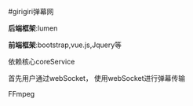 #girigiri弹幕网




__后端框架__:lumen

__前端框架__:bootstrap,vue.js,Jquery等


依赖核心coreService



首先用户通过webSocket，
使用webSocket进行弹幕传输

FFmpeg


